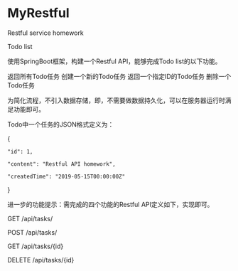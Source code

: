 # MyRestful
Restful service homework

Todo list

使用SpringBoot框架，构建一个Restful API，能够完成Todo list的以下功能。

返回所有Todo任务
创建一个新的Todo任务
返回一个指定ID的Todo任务
删除一个Todo任务

为简化流程，不引入数据存储，即，不需要做数据持久化，可以在服务器运行时满足功能即可。

Todo中一个任务的JSON格式定义为：

  {
  
    "id": 1,
    
    "content": "Restful API homework",
    
    "createdTime": "2019-05-15T00:00:00Z"
    
  }
  
进一步的功能提示：需完成的四个功能的Restful API定义如下，实现即可。

GET /api/tasks/

POST /api/tasks/

GET /api/tasks/{id}

DELETE /api/tasks/{id}
